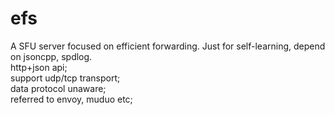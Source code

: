 # efs

A SFU server focused on efficient forwarding. Just for self-learning, depend on jsoncpp, spdlog.   
http+json api;  
support udp/tcp transport;  
data protocol unaware;  
referred to envoy, muduo etc;  